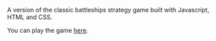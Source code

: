 A version of the classic battleships strategy game built with Javascript, HTML and CSS.

You can play the game [here](https://hippobobimus.github.io/battleships/).
